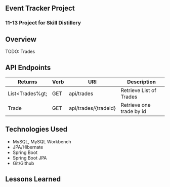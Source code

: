 ## Event Tracker Project

### 11-13 Project for Skill Distillery

## Overview

TODO: Trades

## API Endpoints

| Returns | Verb | URI | Description|
|---------|------|-----|------------|
| List&lt;Trades%gt; | GET | api/trades| Retrieve List of Trades|
|Trade | GET | api/trades/{tradeid} | Retrieve one trade by id |

## Technologies Used
* MySQL, MySQL Workbench
* JPA/Hibernate
* Spring Boot
* Spring Boot JPA
* Git/Github

## Lessons Learned
